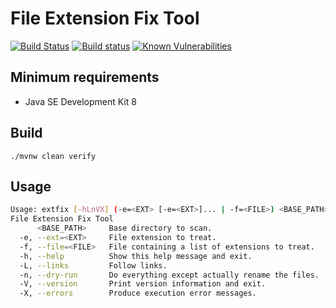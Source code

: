 File Extension Fix Tool
=======================

[![Build Status](https://github.com/albertus82/extfix/workflows/build/badge.svg)](https://github.com/albertus82/extfix/actions)
[![Build status](https://ci.appveyor.com/api/projects/status/github/albertus82/extfix?branch=master&svg=true)](https://ci.appveyor.com/project/albertus82/extfix)
[![Known Vulnerabilities](https://snyk.io/test/github/albertus82/extfix/badge.svg?targetFile=pom.xml)](https://snyk.io/test/github/albertus82/extfix?targetFile=pom.xml)

## Minimum requirements

* Java SE Development Kit 8

## Build

`./mvnw clean verify`

## Usage

```sh
Usage: extfix [-hLnVX] (-e=<EXT> [-e=<EXT>]... | -f=<FILE>) <BASE_PATH>
File Extension Fix Tool
      <BASE_PATH>     Base directory to scan.
  -e, --ext=<EXT>     File extension to treat.
  -f, --file=<FILE>   File containing a list of extensions to treat.
  -h, --help          Show this help message and exit.
  -L, --links         Follow links.
  -n, --dry-run       Do everything except actually rename the files.
  -V, --version       Print version information and exit.
  -X, --errors        Produce execution error messages.
```
